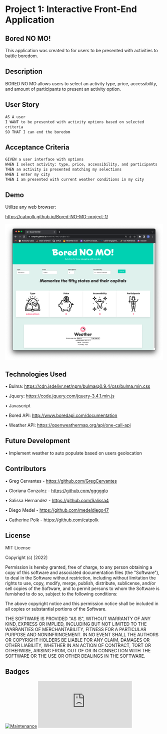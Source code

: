 # Project 1: Interactive Front-End Application

## Bored NO MO!

This application was created to for users to be presented with activities to battle boredom. 


## Description

BORED NO MO allows users to select an activity type, price, accessibility, and amount of participants to present an activity option. 


## User Story

```
AS A user
I WANT to be presented with activity options based on selected criteria
SO THAT I can end the boredom
```

## Acceptance Criteria

```
GIVEN a user interface with options
WHEN I select activity: type, price, accessibility, and participants
THEN an activity is presented matching my selections
WHEN I enter my city 
THEN I am presented with current weather conditions in my city
```


## Demo

Utilize any web browser:

https://catpolk.github.io/Bored-NO-MO-project-1/

![Bored NO MO](/assets/images/boredNoMo.png)

## Technologies Used

• Bulma: https://cdn.jsdelivr.net/npm/bulma@0.9.4/css/bulma.min.css

• Jquery: https://code.jquery.com/jquery-3.4.1.min.js

• Javascript

• Bored API: http://www.boredapi.com/documentation

• Weather API: https://openweathermap.org/api/one-call-api


## Future Development

• Implement weather to auto populate based on users geolocation


## Contributors
• Greg Cervantes - https://github.com/GregCervantes

• Gloriana Gonzalez - https://github.com/ggggglo

• Salissa Hernandez - https://github.com/Salissa4

• Diego Medel - https://github.com/medeldiego47

• Catherine Polk - https://github.com/catpolk


## License

MIT License

Copyright (c) [2022] 

Permission is hereby granted, free of charge, to any person obtaining a copy
of this software and associated documentation files (the "Software"), to deal
in the Software without restriction, including without limitation the rights
to use, copy, modify, merge, publish, distribute, sublicense, and/or sell
copies of the Software, and to permit persons to whom the Software is
furnished to do so, subject to the following conditions:

The above copyright notice and this permission notice shall be included in all
copies or substantial portions of the Software.

THE SOFTWARE IS PROVIDED "AS IS", WITHOUT WARRANTY OF ANY KIND, EXPRESS OR
IMPLIED, INCLUDING BUT NOT LIMITED TO THE WARRANTIES OF MERCHANTABILITY,
FITNESS FOR A PARTICULAR PURPOSE AND NONINFRINGEMENT. IN NO EVENT SHALL THE
AUTHORS OR COPYRIGHT HOLDERS BE LIABLE FOR ANY CLAIM, DAMAGES OR OTHER
LIABILITY, WHETHER IN AN ACTION OF CONTRACT, TORT OR OTHERWISE, ARISING FROM,
OUT OF OR IN CONNECTION WITH THE SOFTWARE OR THE USE OR OTHER DEALINGS IN THE
SOFTWARE.


## Badges

[![Maintenance](https://img.shields.io/badge/Maintained%3F-no-red.svg)](https://bitbucket.org/lbesson/ansi-colors)
[![GitHub license](https://badgen.net/github/license/Naereen/Strapdown.js)](https://github.com/Naereen/StrapDown.js/blob/master/LICENSE)
